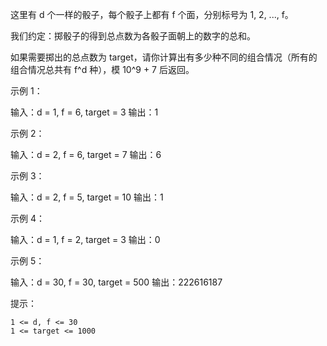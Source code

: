 这里有 d 个一样的骰子，每个骰子上都有 f 个面，分别标号为 1, 2, ..., f。

我们约定：掷骰子的得到总点数为各骰子面朝上的数字的总和。

如果需要掷出的总点数为 target，请你计算出有多少种不同的组合情况（所有的组合情况总共有 f^d 种），模 10^9 + 7 后返回。

 

示例 1：

输入：d = 1, f = 6, target = 3
输出：1

示例 2：

输入：d = 2, f = 6, target = 7
输出：6

示例 3：

输入：d = 2, f = 5, target = 10
输出：1

示例 4：

输入：d = 1, f = 2, target = 3
输出：0

示例 5：

输入：d = 30, f = 30, target = 500
输出：222616187

 

提示：

    1 <= d, f <= 30
    1 <= target <= 1000

